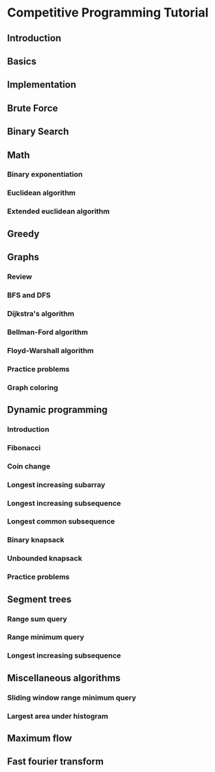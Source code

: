 # Competitive Programming Tutorial

## Introduction

## Basics

## Implementation

## Brute Force

## Binary Search

## Math

### Binary exponentiation

### Euclidean algorithm

### Extended euclidean algorithm

## Greedy

## Graphs

### Review

### BFS and DFS

### Dijkstra's algorithm

### Bellman-Ford algorithm

### Floyd-Warshall algorithm

### Practice problems

### Graph coloring

## Dynamic programming

### Introduction

### Fibonacci

### Coin change

### Longest increasing subarray

### Longest increasing subsequence

### Longest common subsequence

### Binary knapsack

### Unbounded knapsack

### Practice problems

## Segment trees

### Range sum query

### Range minimum query

### Longest increasing subsequence

## Miscellaneous algorithms

### Sliding window range minimum query

### Largest area under histogram

## Maximum flow

## Fast fourier transform
